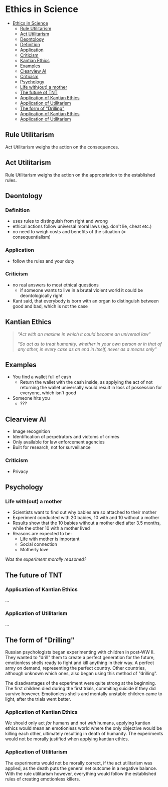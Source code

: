 # Ethics in Science

- [Ethics in Science](#ethics-in-science)
    - [Rule Utilitarism](#rule-utilitarism)
    - [Act Utilitarism](#act-utilitarism)
    - [Deontology](#deontology)
    - [Definition](#definition)
    - [Application](#application)
    - [Criticism](#criticism)
    - [Kantian Ethics](#kantian-ethics)
    - [Examples](#examples)
    - [Clearview AI](#clearview-ai)
    - [Criticism](#criticism-1)
    - [Psychology](#psychology)
    - [Life with(out) a mother](#life-without-a-mother)
    - [The future of TNT](#the-future-of-tnt)
    - [Application of Kantian Ethics](#application-of-kantian-ethics)
    - [Application of Utilitarism](#application-of-utilitarism)
    - [The form of "Drilling"](#the-form-of-%22drilling%22)
    - [Application of Kantian Ethics](#application-of-kantian-ethics-1)
    - [Application of Utilitarism](#application-of-utilitarism-1)

## Rule Utilitarism

Act Utilitarism weighs the action on the consequences.

## Act Utilitarism

Rule Utilitarism weighs the action on the appropriation to the established rules.

## Deontology

### Definition

- uses rules to distinguish from right and wrong
- ethical actions follow universal moral laws (eg. don't lie, cheat etc.)
- no need to weigh costs and benefits of the situation (= consequentialism)

### Application

- follow the rules and your duty

### Criticism

- no real answers to most ethical questions
    - if someone wants to live in a brutal violent world it could be deontologically right
- Kant said, that everybody is born with an organ to distinguish between good and bad, which is not the case

## Kantian Ethics

> *"Act with an maxime in which it could become an universal law"*
>
> *"So act as to treat humanity, whether in your own person or in that of any other, in every case as an end in itself, never as a means only"*

## Examples

- You find a wallet full of cash
    - Return the wallet with the cash inside, as applying the act of not returning the wallet universally would result in loss of possession for everyone, which isn't good
- Someone hits you
    - ???

## Clearview AI

- Image recognition
- Identification of perpetrators and victoms of crimes
- Only available for law enforcement agencies
- Built for research, not for surveillance

### Criticism

- Privacy

## Psychology

### Life with(out) a mother

- Scientists want to find out why babies are so attached to their mother
- Experiment conducted with 20 babies, 10 with and 10 without a mother
- Results show that the 10 babies without a mother died after 3.5 months, while the other 10 with a mother lived
- Reasons are expected to be:
    - Life with mother is important
    - Social connection
    - Motherly love

*Was the experiment morally reasoned?*

## The future of TNT

### Application of Kantian Ethics

...

### Application of Utilitarism

...

## The form of "Drilling"

Russian psychologists began experimenting with children in post-WW II. They wanted to "drill" them to create a perfect generation for the future, emotionless shells ready to fight and kill anything in their way. A perfect army on demand, representing the perfect country. Other countries, although unknown which ones, also began using this method of "drilling".

The disadvantages of the experiment were quite strong at the beginning. The first children died during the first trials, commiting suicide if they did survive however. Emotionless shells and mentally unstable children came to light, after the trials went better.

### Application of Kantian Ethics

We should only act *for* humans and not *with* humans, applying kantian ethics would mean an emotionless world where the only objective would be killing each other, ultimately resulting in death of humanity. The experiments would not be morally justified when applying kantian ethics.

### Application of Utilitarism

The experiments would not be morally correct, if the act utilitarism was applied, as the death puts the general net outcome in a negative balance. With the rule utilitarism however, everything would follow the established rules of creating emotionless killers.
